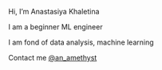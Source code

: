   Hi, I’m Anastasiya Khaletina
  
  I am a beginner ML engineer

  I am fond of data analysis, machine learning

  Contact me <a href="https://t.me/an_amethyst">@an_amethyst</a>


<!---
Anstice23/Anstice23 is a ✨ special ✨ repository because its `README.md` (this file) appears on your GitHub profile.
You can click the Preview link to take a look at your changes.
--->
